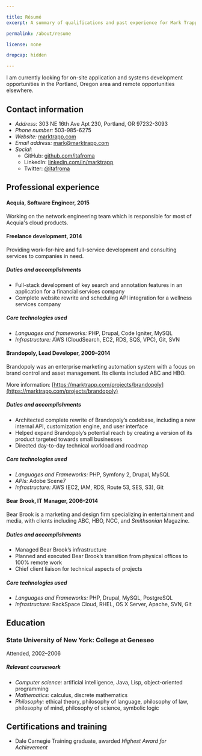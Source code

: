 ```yaml
---

title: Résumé
excerpt: A summary of qualifications and past experience for Mark Trapp.

permalink: /about/resume

license: none

dropcap: hidden

---
```


I am currently looking for on-site application and systems development opportunities in the Portland, Oregon area and remote opportunities elsewhere.

## Contact information

* *Address:* 303 NE 16th Ave Apt 230, Portland, OR 97232-3093
* *Phone number:* 503-985-6275
* *Website:* [marktrapp.com](https://marktrapp.com)
* *Email address:* <mark@marktrapp.com>
* *Social:*
    * GitHub: [github.com/itafroma](https://github.com/itafroma)
    * LinkedIn: [linkedin.com/in/marktrapp](https://www.linkedin.com/in/marktrapp)
    * Twitter: [@itafroma](https://twitter.com/itafroma)

## Professional experience

#### Acquia, Software Engineer, 2015

Working on the network engineering team which is responsible for most of Acquia's cloud products.

#### Freelance development, 2014

Providing work-for-hire and full-service development and consulting services to companies in need.

##### Duties and accomplishments

* Full-stack development of key search and annotation features in an application for a financial services company
* Complete website rewrite and scheduling API integration for a wellness services company

##### Core technologies used

* *Languages and frameworks:* PHP, Drupal, Code Igniter, MySQL
* *Infrastructure:* AWS (CloudSearch, EC2, RDS, SQS, VPC), Git, SVN

#### Brandopoly, Lead Developer, 2009–2014

Brandopoly was an enterprise marketing automation system with a focus on brand control and asset management. Its clients included ABC and HBO.

More information: [https://marktrapp.com/projects/brandopoly](https://marktrapp.com/projects/brandopoly)

##### Duties and accomplishments

* Architected complete rewrite of Brandopoly’s codebase, including a new internal API, customization engine, and user interface
* Helped expand Brandopoly’s potential reach by creating a version of its product targeted towards small businesses
* Directed day-to-day technical workload and roadmap

##### Core technologies used

* *Languages and Frameworks:* PHP, Symfony 2, Drupal, MySQL
* *APIs:* Adobe Scene7
* *Infrastructure:* AWS (EC2, IAM, RDS, Route 53, SES, S3), Git

#### Bear Brook, IT Manager, 2006–2014

Bear Brook is a marketing and design firm specializing in entertainment and media, with clients including ABC, HBO, NCC, and *Smithsonian* Magazine.

##### Duties and accomplishments

* Managed Bear Brook’s infrastructure
* Planned and executed Bear Brook’s transition from physical offices to 100% remote work
* Chief client liaison for technical aspects of projects

##### Core technologies used

* *Languages and Frameworks:* PHP, Drupal, MySQL, PostgreSQL
* *Infrastructure:* RackSpace Cloud, RHEL, OS X Server, Apache, SVN, Git

## Education

### State University of New York: College at Geneseo

Attended, 2002–2006

##### Relevant coursework

* *Computer science:* artificial intelligence, Java, Lisp, object-oriented programming
* *Mathematics:* calculus, discrete mathematics
* *Philosophy:* ethical theory, philosophy of language, philosophy of law, philosophy of mind, philosophy of science, symbolic logic

## Certifications and training

* Dale Carnegie Training graduate, awarded *Highest Award for Achievement*

[1]: https://marktrapp.com/projects/brandopoly "My write-up on Brandopoly"
